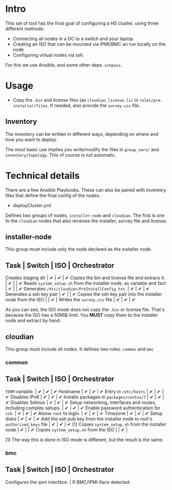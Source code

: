 # Intro

This set of tool has the final goal of configuring a HS cluster, using three different methods:

* Connecting all nodes in a DC to a switch and your laptop.
* Creating an ISO that can be mounted via IPMI/BMC an run locally on the node
* Configuring virtual nodes via ssh.

For this we use Ansible, and some other deps. `sshpass`.

# Usage

* Copy the `.bin` and license files (as `cloudian_license.lic` in `roles/pre-installer/files`. If needed,
also provide the `survey.csv` file.

## Inventory

The inventory can be written in different ways, depending on where and how you want to deploy.

The most basic use implies you write/modify the files in `group_vars/` and `inventory/topology`.
This of course is not automatic.



# Technical details

There are a few Ansible Playbooks. These can also be paired with inventory files that define the final config
of the nodes.

* deployCluster.yml

Defines two groups of nodes, `installer-node` and `cloudian`. The first is one fo the `cloudian` nodes that
also receives the installer, survey file and license.

## installer-node

This group must include only the node declared as the installer node.

Task                                                                                    | Switch | ISO | Orchestrator
-----------------------------------------------------------------------------------------------------------------
Creates staging dir                                                                     | ✔      | ✔   | ✔
Copies the bin and license file and extracs it.                                         | ✔      |     | ✔
Reads `system_setup.sh` from the installer node, as variable and fact                   | ✔      |     | ✔
Generates `/etc/cloudian/PreInstallConfig.txt`.                                         | ✔      | ✔   | ✔
Generates a ssh key pair                                                                | ✔      |     | ✔
Copies the ssh key pair into the installer node from the ISO                            |        | ✔   |
Writes the `survey.csv` file                                                            | ✔      | ✔   | ✔

As you can see, the ISO mode does not copy the `.bin` or license file. That's because the ISO has a 50MiB limit.
You **MUST** copy them to the installer node and extract by hand.

## cloudian

This group must include all nodes. It defines two roles: `common` and `bmc`

### common

Task                                                                                    | Switch | ISO | Orchestrator
-----------------------------------------------------------------------------------------------------------------
`TERM` variable.                                                                        | ✔      | ✔   | ✔
Hostname                                                                                | ✔      | ✔   | ✔
Entry in `/etc/hosts`                                                                   | ✔      | ✔   | ✔
Disables IPv6                                                                           | ✔      | ✔   | ✔
Installs packages in `packages/centos/7`                                                | ✔      | ✔   | ✔
Disables Selinux                                                                        | ✔      | ✔   | ✔
Setup networking, interfaces and routes, including complex setups.                      | ✔      | ✔   | ✔
Enable password authentication for `ssh`.                                               | ✔      | ✔   | ✔
Aloow `root` to login.                                                                  | ✔      | ✔   | ✔
Timezone                                                                                | ✔      | ✔   | ✔
Setup disks                                                                             | ✔      | ✔   | ✔
Add the ssh pub key from the installer node to root's `authorized_keys` file            | ✔      | ✔   | ✔ [1]
Copies `system_setup.sh` from the installer node                                        | ✔      |     | ✔
Copies `system_setup.sh` from the ISO                                                   |        | ✔   |

[1] The way this is done in ISO mode is different, but the result is the same.

### bmc

Task                                                                                    | Switch | ISO | Orchestrator
-----------------------------------------------------------------------------------------------------------------
Configures the ipmi interface.                                                          | If BMC/IPMI iface detected
